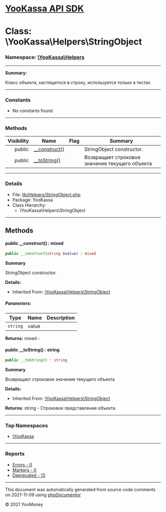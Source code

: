 # [YooKassa API SDK](../home.md)

# Class: \YooKassa\Helpers\StringObject
### Namespace: [\YooKassa\Helpers](../namespaces/yookassa-helpers.md)
---
**Summary:**

Класс объекта, кастящегося в строку, используется только в тестах


---
### Constants
* No constants found

---
### Methods
| Visibility | Name | Flag | Summary |
| ----------:| ---- | ---- | ------- |
| public | [__construct()](../classes/YooKassa-Helpers-StringObject.md#method___construct) |  | StringObject constructor. |
| public | [__toString()](../classes/YooKassa-Helpers-StringObject.md#method___toString) |  | Возвращает строковое значение текущего объекта |

---
### Details
* File: [lib/Helpers/StringObject.php](../../lib/Helpers/StringObject.php)
* Package: YooKassa
* Class Hierarchy:
  * \YooKassa\Helpers\StringObject

---
## Methods
<a name="method___construct" class="anchor"></a>
#### public __construct() : mixed

```php
public __construct(string $value) : mixed
```

**Summary**

StringObject constructor.

**Details:**
* Inherited From: [\YooKassa\Helpers\StringObject](../classes/YooKassa-Helpers-StringObject.md)

##### Parameters:
| Type | Name | Description |
| ---- | ---- | ----------- |
| <code lang="php">string</code> | value  |  |

**Returns:** mixed - 


<a name="method___toString" class="anchor"></a>
#### public __toString() : string

```php
public __toString() : string
```

**Summary**

Возвращает строковое значение текущего объекта

**Details:**
* Inherited From: [\YooKassa\Helpers\StringObject](../classes/YooKassa-Helpers-StringObject.md)

**Returns:** string - Строковое представление объекта



---

### Top Namespaces

* [\YooKassa](../namespaces/yookassa.md)

---

### Reports
* [Errors - 0](../reports/errors.md)
* [Markers - 0](../reports/markers.md)
* [Deprecated - 13](../reports/deprecated.md)

---

This document was automatically generated from source code comments on 2021-11-09 using [phpDocumentor](http://www.phpdoc.org/)

&copy; 2021 YooMoney